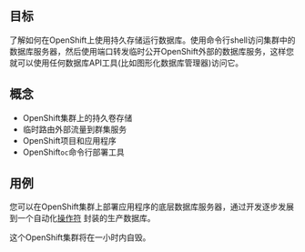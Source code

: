 ## 目标

了解如何在OpenShift上使用持久存储运行数据库。使用命令行shell访问集群中的数据库服务器，然后使用端口转发临时公开OpenShift外部的数据库服务，这样您就可以使用任何数据库API工具(比如图形化数据库管理器)访问它。

## 概念

* OpenShift集群上的持久卷存储
* 临时路由外部流量到群集服务
* OpenShift项目和应用程序
* OpenShift`oc`命令行部署工具

## 用例

您可以在OpenShift集群上部署应用程序的底层数据库服务器，通过开发逐步发展到一个自动化[操作符](https://www.openshift.com/learn/topics/operators) 封装的生产数据库。

这个OpenShift集群将在一小时内自毁。